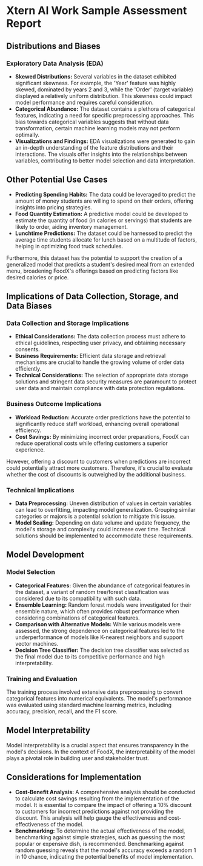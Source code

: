 # Xtern AI Work Sample Assessment Report

## Distributions and Biases

### Exploratory Data Analysis (EDA)

- **Skewed Distributions:** Several variables in the dataset exhibited significant skewness. For example, the 'Year' feature was highly skewed, dominated by years 2 and 3, while the 'Order' (target variable) displayed a relatively uniform distribution. This skewness could impact model performance and requires careful consideration.
- **Categorical Abundance:** The dataset contains a plethora of categorical features, indicating a need for specific preprocessing approaches. This bias towards categorical variables suggests that without data transformation, certain machine learning models may not perform optimally.
- **Visualizations and Findings:** EDA visualizations were generated to gain an in-depth understanding of the feature distributions and their interactions. The visuals offer insights into the relationships between variables, contributing to better model selection and data interpretation.

## Other Potential Use Cases

- **Predicting Spending Habits:** The data could be leveraged to predict the amount of money students are willing to spend on their orders, offering insights into pricing strategies.
- **Food Quantity Estimation:** A predictive model could be developed to estimate the quantity of food (in calories or servings) that students are likely to order, aiding inventory management.
- **Lunchtime Predictions:** The dataset could be harnessed to predict the average time students allocate for lunch based on a multitude of factors, helping in optimizing food truck schedules.

Furthermore, this dataset has the potential to support the creation of a generalized model that predicts a student's desired meal from an extended menu, broadening FoodX's offerings based on predicting factors like desired calories or price.

## Implications of Data Collection, Storage, and Data Biases

### Data Collection and Storage Implications

- **Ethical Considerations:** The data collection process must adhere to ethical guidelines, respecting user privacy, and obtaining necessary consents.
- **Business Requirements:** Efficient data storage and retrieval mechanisms are crucial to handle the growing volume of order data efficiently.
- **Technical Considerations:** The selection of appropriate data storage solutions and stringent data security measures are paramount to protect user data and maintain compliance with data protection regulations.

### Business Outcome Implications

- **Workload Reduction:** Accurate order predictions have the potential to significantly reduce staff workload, enhancing overall operational efficiency.
- **Cost Savings:** By minimizing incorrect order preparations, FoodX can reduce operational costs while offering customers a superior experience.

However, offering a discount to customers when predictions are incorrect could potentially attract more customers. Therefore, it's crucial to evaluate whether the cost of discounts is outweighed by the additional business.

### Technical Implications

- **Data Preprocessing:** Uneven distribution of values in certain variables can lead to overfitting, impacting model generalization. Grouping similar categories or majors is a potential solution to mitigate this issue.
- **Model Scaling:** Depending on data volume and update frequency, the model's storage and complexity could increase over time. Technical solutions should be implemented to accommodate these requirements.

## Model Development

### Model Selection

- **Categorical Features:** Given the abundance of categorical features in the dataset, a variant of random tree/forest classification was considered due to its compatibility with such data.
- **Ensemble Learning:** Random forest models were investigated for their ensemble nature, which often provides robust performance when considering combinations of categorical features.
- **Comparison with Alternative Models:** While various models were assessed, the strong dependence on categorical features led to the underperformance of models like K-nearest neighbors and support vector machines.
- **Decision Tree Classifier:** The decision tree classifier was selected as the final model due to its competitive performance and high interpretability.

### Training and Evaluation

The training process involved extensive data preprocessing to convert categorical features into numerical equivalents. The model's performance was evaluated using standard machine learning metrics, including accuracy, precision, recall, and the F1 score.

## Model Interpretability

Model interpretability is a crucial aspect that ensures transparency in the model's decisions. In the context of FoodX, the interpretability of the model plays a pivotal role in building user and stakeholder trust.

## Considerations for Implementation

- **Cost-Benefit Analysis:** A comprehensive analysis should be conducted to calculate cost savings resulting from the implementation of the model. It is essential to compare the impact of offering a 10% discount to customers for incorrect predictions against not providing the discount. This analysis will help gauge the effectiveness and cost-effectiveness of the model.
- **Benchmarking:** To determine the actual effectiveness of the model, benchmarking against simple strategies, such as guessing the most popular or expensive dish, is recommended. Benchmarking against random guessing reveals that the model's accuracy exceeds a random 1 in 10 chance, indicating the potential benefits of model implementation.
